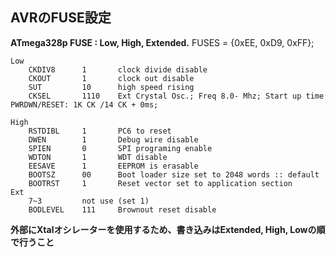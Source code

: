 ## AVRのFUSE設定

**ATmega328p FUSE : Low, High, Extended.**
FUSES = {0xEE, 0xD9, 0xFF};		

```
Low
    CKDIV8      1       clock divide disable
    CKOUT       1       clock out disable
    SUT         10      high speed rising
    CKSEL       1110    Ext Crystal Osc.; Freq 8.0- Mhz; Start up time PWRDWN/RESET: 1K CK /14 CK + 0ms;

High
    RSTDIBL     1       PC6 to reset
    DWEN        1       Debug wire disable
    SPIEN       0       SPI programing enable
    WDTON       1       WDT disable
    EESAVE      1       EEPROM is erasable
    BOOTSZ      00      Boot loader size set to 2048 words :: default
    BOOTRST     1       Reset vector set to application section
Ext
    7~3         not use (set 1)
    BODLEVEL    111     Brownout reset disable	
```

**外部にXtalオシレーターを使用するため、書き込みはExtended, High, Lowの順で行うこと**

